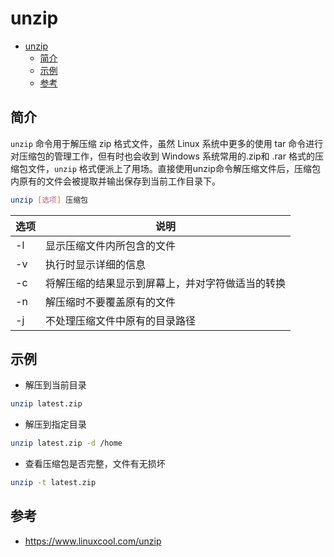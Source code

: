 # unzip

- [unzip](#unzip)
  - [简介](#简介)
  - [示例](#示例)
  - [参考](#参考)

## 简介

`unzip` 命令用于解压缩 zip 格式文件，虽然 Linux 系统中更多的使用 tar 命令进行对压缩包的管理工作，但有时也会收到 Windows 系统常用的.zip和 .rar 格式的压缩包文件，`unzip` 格式便派上了用场。直接使用unzip命令解压缩文件后，压缩包内原有的文件会被提取并输出保存到当前工作目录下。

```bash
unzip [选项] 压缩包
```

|选项|说明|
|---|---|
|-l|显示压缩文件内所包含的文件|
|-v|执行时显示详细的信息|
|-c|将解压缩的结果显示到屏幕上，并对字符做适当的转换|
|-n|解压缩时不要覆盖原有的文件|
|-j|不处理压缩文件中原有的目录路径|

## 示例

- 解压到当前目录

```bash
unzip latest.zip
```

- 解压到指定目录

```bash
unzip latest.zip -d /home
```

- 查看压缩包是否完整，文件有无损坏

```bash
unzip -t latest.zip
```

## 参考

- https://www.linuxcool.com/unzip
